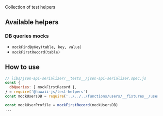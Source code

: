 Collection of test helpers

## Available helpers
### DB queries mocks
* `mockFindByKey(table, key, value)`
* `mockFirstRecord(table)`

## How to use
```javascript
// libs/json-api-serializer/__tests__/json-api-serializer.spec.js
const {
  dbQueries: { mockFirstRecord },
} = require('@hawaii-js/test-helpers')
const mockUsersDB = require('../../../functions/users/__fixtures__/users')

const mockUserProfile = mockFirstRecord(mockUsersDB)
...
```

